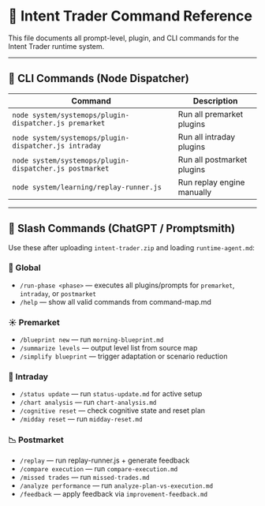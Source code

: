 # 🧾 Intent Trader Command Reference

This file documents all prompt-level, plugin, and CLI commands for the Intent Trader runtime system.

---

## 🔧 CLI Commands (Node Dispatcher)

| Command                                           | Description                                       |
|--------------------------------------------------|---------------------------------------------------|
| `node system/systemops/plugin-dispatcher.js premarket` | Run all premarket plugins                   |
| `node system/systemops/plugin-dispatcher.js intraday`  | Run all intraday plugins                    |
| `node system/systemops/plugin-dispatcher.js postmarket`| Run all postmarket plugins                  |
| `node system/learning/replay-runner.js`          | Run replay engine manually                      |

---

## 💬 Slash Commands (ChatGPT / Promptsmith)

Use these after uploading `intent-trader.zip` and loading `runtime-agent.md`:

### 🔁 Global

- `/run-phase <phase>` — executes all plugins/prompts for `premarket`, `intraday`, or `postmarket`
- `/help` — show all valid commands from command-map.md

### ☀️ Premarket

- `/blueprint new` — run `morning-blueprint.md`
- `/summarize levels` — output level list from source map
- `/simplify blueprint` — trigger adaptation or scenario reduction

### 🔁 Intraday

- `/status update` — run `status-update.md` for active setup
- `/chart analysis` — run `chart-analysis.md`
- `/cognitive reset` — check cognitive state and reset plan
- `/midday reset` — run `midday-reset.md`

### 📉 Postmarket

- `/replay` — run replay-runner.js + generate feedback
- `/compare execution` — run `compare-execution.md`
- `/missed trades` — run `missed-trades.md`
- `/analyze performance` — run `analyze-plan-vs-execution.md`
- `/feedback` — apply feedback via `improvement-feedback.md`